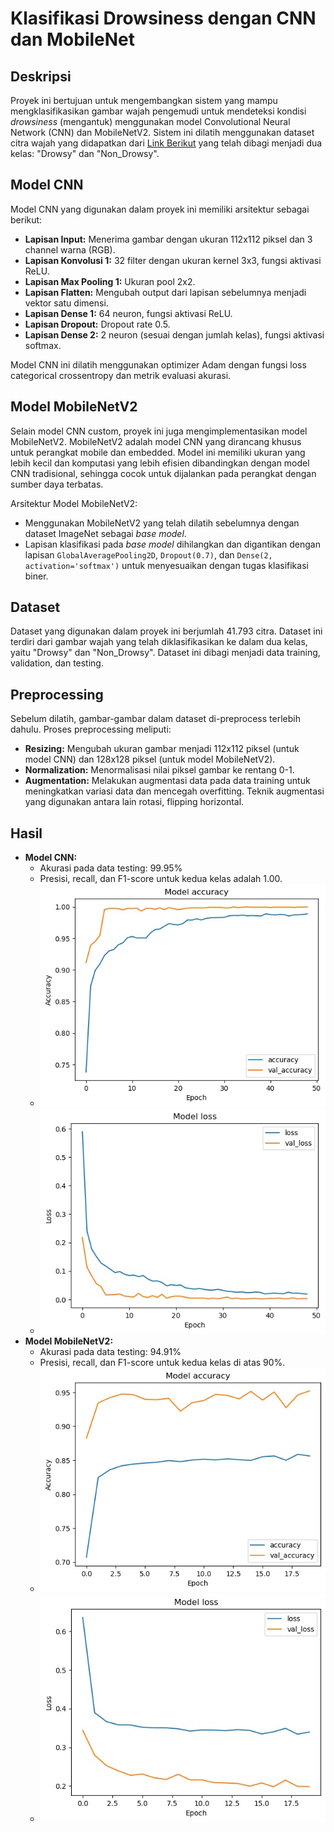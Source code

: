 # Klasifikasi Drowsiness dengan CNN dan MobileNet

## Deskripsi

Proyek ini bertujuan untuk mengembangkan sistem yang mampu mengklasifikasikan gambar wajah pengemudi untuk mendeteksi kondisi _drowsiness_ (mengantuk) menggunakan model Convolutional Neural Network (CNN) dan MobileNetV2. Sistem ini dilatih menggunakan dataset citra wajah yang didapatkan dari [Link Berikut](https://www.kaggle.com/datasets/ismailnasri20/driver-drowsiness-dataset-ddd) yang telah dibagi menjadi dua kelas: "Drowsy" dan "Non_Drowsy".

## Model CNN

Model CNN yang digunakan dalam proyek ini memiliki arsitektur sebagai berikut:

*   **Lapisan Input:** Menerima gambar dengan ukuran 112x112 piksel dan 3 channel warna (RGB).
*   **Lapisan Konvolusi 1:** 32 filter dengan ukuran kernel 3x3, fungsi aktivasi ReLU.
*   **Lapisan Max Pooling 1:** Ukuran pool 2x2.
*   **Lapisan Flatten:** Mengubah output dari lapisan sebelumnya menjadi vektor satu dimensi.
*   **Lapisan Dense 1:** 64 neuron, fungsi aktivasi ReLU.
*   **Lapisan Dropout:**  Dropout rate 0.5.
*   **Lapisan Dense 2:** 2 neuron (sesuai dengan jumlah kelas), fungsi aktivasi softmax.

Model CNN ini dilatih menggunakan optimizer Adam dengan fungsi loss categorical crossentropy dan metrik evaluasi akurasi.

## Model MobileNetV2

Selain model CNN custom, proyek ini juga mengimplementasikan model MobileNetV2. MobileNetV2 adalah model CNN yang dirancang khusus untuk perangkat mobile dan embedded. Model ini memiliki ukuran yang lebih kecil dan komputasi yang lebih efisien dibandingkan dengan model CNN tradisional, sehingga cocok untuk dijalankan pada perangkat dengan sumber daya terbatas.

Arsitektur Model MobileNetV2:

*   Menggunakan MobileNetV2 yang telah dilatih sebelumnya dengan dataset ImageNet sebagai _base model_.
*   Lapisan klasifikasi pada _base model_ dihilangkan dan digantikan dengan lapisan `GlobalAveragePooling2D`, `Dropout(0.7)`, dan `Dense(2, activation='softmax')` untuk menyesuaikan dengan tugas klasifikasi biner.

## Dataset

Dataset yang digunakan dalam proyek ini berjumlah 41.793 citra. Dataset ini terdiri dari gambar wajah yang telah diklasifikasikan ke dalam dua kelas, yaitu "Drowsy" dan "Non_Drowsy". Dataset ini dibagi menjadi data training, validation, dan testing.

## Preprocessing

Sebelum dilatih, gambar-gambar dalam dataset di-preprocess terlebih dahulu. Proses preprocessing meliputi:

*   **Resizing:** Mengubah ukuran gambar menjadi 112x112 piksel (untuk model CNN) dan 128x128 piksel (untuk model MobileNetV2).
*   **Normalization:** Menormalisasi nilai piksel gambar ke rentang 0-1.
*   **Augmentation:** Melakukan augmentasi data pada data training untuk meningkatkan variasi data dan mencegah overfitting. Teknik augmentasi yang digunakan antara lain rotasi, flipping horizontal.

## Hasil

*   **Model CNN:** 
    *   Akurasi pada data testing: 99.95% 
    *   Presisi, recall, dan F1-score untuk kedua kelas adalah 1.00.
    *   ![Grafik Akurasi](CNN_Model_Accuracy.jpg)
    *   ![Grafik Loss](CNN_Loss.jpg)
*   **Model MobileNetV2:**
    *   Akurasi pada data testing: 94.91%
    *   Presisi, recall, dan F1-score untuk kedua kelas di atas 90%.
    *   ![Grafik Akurasi](MobileNet_Model_Accuracy.jpg)
    *   ![Grafik Loss](MobileNet_Loss.jpg)
